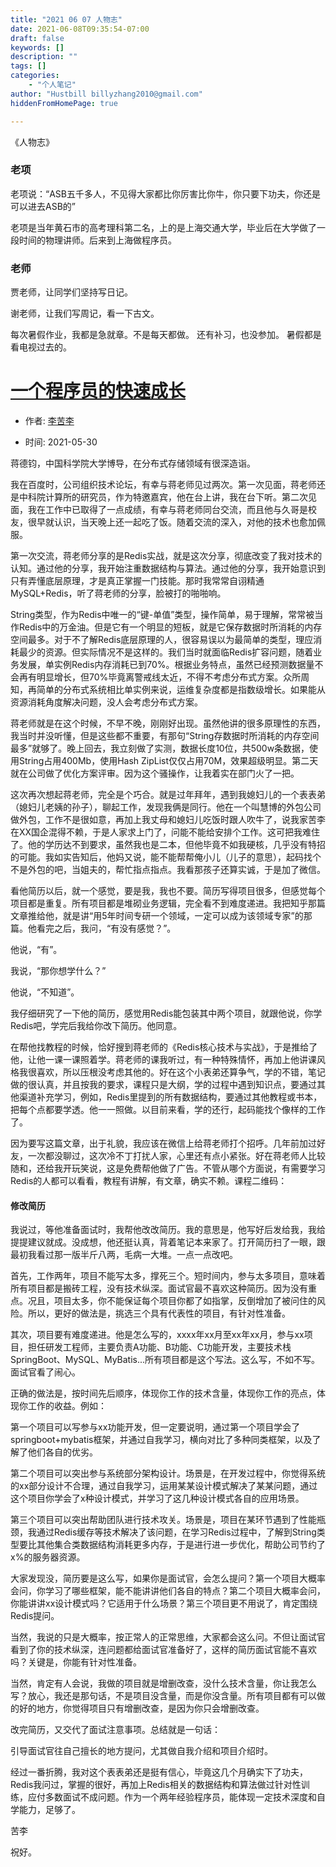 ```yaml
---
title: "2021 06 07 人物志"
date: 2021-06-08T09:35:54-07:00
draft: false
keywords: []
description: ""
tags: []
categories: 
    - "个人笔记"
author: "Hustbill billyzhang2010@gmail.com"
hiddenFromHomePage: true

---
```






《人物志》

### 老项

老项说：“ASB五千多人，不见得大家都比你厉害比你牛，你只要下功夫，你还是可以进去ASB的”

老项是当年黄石市的高考理科第二名，上的是上海交通大学，毕业后在大学做了一段时间的物理讲师。后来到上海做程序员。





### 老师

贾老师，让同学们坚持写日记。

谢老师，让我们写周记，看一下古文。

每次暑假作业，我都是急就章。不是每天都做。 还有补习，也没参加。 暑假都是看电视过去的。





# [一个程序员的快速成长](http://www.likuli.com/archives/874/)

- 作者: [李苦李](http://www.likuli.com/author/1/)

- 时间: 2021-05-30

  

蒋德钧，中国科学院大学博导，在分布式存储领域有很深造诣。

我在百度时，公司组织技术论坛，有幸与蒋老师见过两次。第一次见面，蒋老师还是中科院计算所的研究员，作为特邀嘉宾，他在台上讲，我在台下听。第二次见面，我在工作中已取得了一点成绩，有幸与蒋老师同台交流，而且他与久哥是校友，很早就认识，当天晚上还一起吃了饭。随着交流的深入，对他的技术也愈加佩服。

第一次交流，蒋老师分享的是Redis实战，就是这次分享，彻底改变了我对技术的认知。通过他的分享，我开始注重数据结构与算法。通过他的分享，我开始意识到只有弄懂底层原理，才是真正掌握一门技能。那时我常常自诩精通MySQL+Redis，听了蒋老师的分享，脸被打的啪啪响。

String类型，作为Redis中唯一的“键-单值”类型，操作简单，易于理解，常常被当作Redis中的万金油。但是它有一个明显的短板，就是它保存数据时所消耗的内存空间最多。对于不了解Redis底层原理的人，很容易误以为最简单的类型，理应消耗最少的资源。但实际情况不是这样的。我们当时就面临Redis扩容问题，随着业务发展，单实例Redis内存消耗已到70%。根据业务特点，虽然已经预测数据量不会再有明显增长，但70%毕竟离警戒线太近，不得不考虑分布式方案。众所周知，再简单的分布式系统相比单实例来说，运维复杂度都是指数级增长。如果能从资源消耗角度解决问题，没人会考虑分布式方案。

蒋老师就是在这个时候，不早不晚，刚刚好出现。虽然他讲的很多原理性的东西，我当时并没听懂，但是这些都不重要，有那句“String存数据时所消耗的内存空间最多”就够了。晚上回去，我立刻做了实测，数据长度10位，共500w条数据，使用String占用400Mb，使用Hash ZipList仅仅占用70M，效果超级明显。第二天就在公司做了优化方案评审。因为这个骚操作，让我着实在部门火了一把。

这次再次想起蒋老师，完全是个巧合。就是过年拜年，遇到我媳妇儿的一个表表弟（媳妇儿老姨的孙子），聊起工作，发现我俩是同行。他在一个叫慧博的外包公司做外包，工作不是很如意，再加上我丈母和媳妇儿吃饭时跟人吹牛了，说我家苦李在XX国企混得不赖，于是人家求上门了，问能不能给安排个工作。这可把我难住了。他的学历达不到要求，虽然我也是二本，但他毕竟不如我硬核，几乎没有特招的可能。我如实告知后，他妈又说，能不能帮帮俺小儿（儿子的意思），起码找个不是外包的吧，当姐夫的，帮忙指点指点。我看那孩子还算实诚，于是加了微信。

看他简历以后，就一个感觉，要是我，我也不要。简历写得项目很多，但感觉每个项目都是重复。所有项目都是堆砌业务逻辑，完全看不到难度递进。我把知乎那篇文章推给他，就是讲“用5年时间专研一个领域，一定可以成为该领域专家”的那篇。他看完之后，我问，“有没有感觉？”。

他说，“有”。

我说，“那你想学什么？”

他说，“不知道”。

我仔细研究了一下他的简历，感觉用Redis能包装其中两个项目，就跟他说，你学Redis吧，学完后我给你改下简历。他同意。

在帮他找教程的时候，恰好搜到蒋老师的《Redis核心技术与实战》，于是推给了他，让他一课一课照着学。蒋老师的课我听过，有一种特殊情怀，再加上他讲课风格我很喜欢，所以压根没考虑其他的。好在这个小表弟还算争气，学的不错，笔记做的很认真，并且按我的要求，课程只是大纲，学的过程中遇到知识点，要通过其他渠道补充学习，例如，Redis里提到的所有数据结构，要通过其他教程或书本，把每个点都要学透。他一一照做。以目前来看，学的还行，起码能找个像样的工作了。

因为要写这篇文章，出于礼貌，我应该在微信上给蒋老师打个招呼。几年前加过好友，一次都没聊过，这次冷不丁打扰人家，心里还有点小紧张。好在蒋老师人比较随和，还给我开玩笑说，这是免费帮他做了广告。不管从哪个方面说，有需要学习Redis的人都可以看看，教程有讲解，有文章，确实不赖。课程二维码：





#### 修改简历

我说过，等他准备面试时，我帮他改改简历。我的意思是，他写好后发给我，我给提提建议就成。没成想，他还挺认真，背着笔记本来家了。打开简历扫了一眼，跟最初我看过那一版半斤八两，毛病一大堆。一点一点改吧。

首先，工作两年，项目不能写太多，撑死三个。短时间内，参与太多项目，意味着所有项目都是搬砖工程，没有技术纵深。面试官最不喜欢这种简历。因为没有重点。况且，项目太多，你不能保证每个项目你都了如指掌，反倒增加了被问住的风险。所以，更好的做法是，挑选三个具有代表性的项目，有针对性准备。

其次，项目要有难度递进。他是怎么写的，xxxx年xx月至xx年xx月，参与xx项目，担任研发工程师，主要负责A功能、B功能、C功能开发，主要技术栈SpringBoot、MySQL、MyBatis...所有项目都是这个写法。这么写，不如不写。面试官看了闹心。

正确的做法是，按时间先后顺序，体现你工作的技术含量，体现你工作的亮点，体现你工作的收益。例如：

第一个项目可以写参与xx功能开发，但一定要说明，通过第一个项目学会了springboot+mybatis框架，并通过自我学习，横向对比了多种同类框架，以及了解了他们各自的优劣。

第二个项目可以突出参与系统部分架构设计。场景是，在开发过程中，你觉得系统的xx部分设计不合理，通过自我学习，运用某某设计模式解决了某某问题，通过这个项目你学会了x种设计模式，并学习了这几种设计模式各自的应用场景。

第三个项目可以突出帮助团队进行技术攻关。场景是，项目在某环节遇到了性能瓶颈，我通过Redis缓存等技术解决了该问题，在学习Redis过程中，了解到String类型要比其他集合类数据结构消耗更多内存，于是进行进一步优化，帮助公司节约了x%的服务器资源。

大家发现没，简历要是这么写，如果你是面试官，会怎么提问？第一个项目大概率会问，你学习了哪些框架，能不能讲讲他们各自的特点？第二个项目大概率会问，你能讲讲xx设计模式吗？它适用于什么场景？第三个项目更不用说了，肯定围绕Redis提问。

当然，我说的只是大概率，按正常人的正常思维，大家都会这么问。不但让面试官看到了你的技术纵深，连问题都给面试官准备好了，这样的简历面试官能不喜欢吗？关键是，你能有针对性准备。

当然，肯定有人会说，我做的项目就是增删改查，没什么技术含量，你让我怎么写？放心，我还是那句话，不是项目没含量，而是你没含量。所有项目都有可以做的好的地方，你觉得项目只有增删改查，是因为你只会增删改查。

改完简历，又交代了面试注意事项。总结就是一句话：

引导面试官往自己擅长的地方提问，尤其做自我介绍和项目介绍时。

经过一番折腾，我对这个表表弟还是挺有信心，毕竟这几个月确实下了功夫，Redis我问过，掌握的很好，再加上Redis相关的数据结构和算法做过针对性训练，应付多数面试不成问题。作为一个两年经验程序员，能体现一定技术深度和自学能力，足够了。

苦李

祝好。

